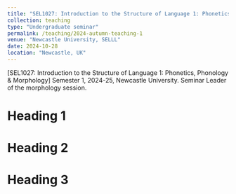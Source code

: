 ```yaml
---
title: "SEL1027: Introduction to the Structure of Language 1: Phonetics, Phonology & Morphology"
collection: teaching
type: "Undergraduate seminar"
permalink: /teaching/2024-autumn-teaching-1
venue: "Newcastle University, SELLL"
date: 2024-10-28
location: "Newcastle, UK"
---
```


[SEL1027: Introduction to the Structure of Language 1: Phonetics, Phonology & Morphology] Semester 1, 2024-25, Newcastle University. Seminar Leader of the morphology session.

Heading 1
======

Heading 2
======

Heading 3
======
